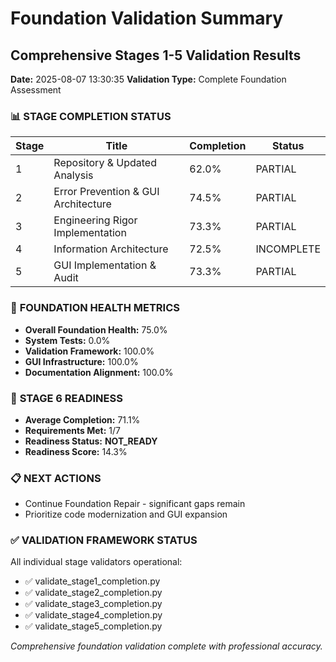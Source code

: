 # Foundation Validation Summary
## Comprehensive Stages 1-5 Validation Results

**Date:** 2025-08-07 13:30:35
**Validation Type:** Complete Foundation Assessment

### 📊 **STAGE COMPLETION STATUS**

| Stage | Title | Completion | Status |
|-------|-------|------------|--------|
| 1 | Repository & Updated Analysis | 62.0% | PARTIAL |
| 2 | Error Prevention & GUI Architecture | 74.5% | PARTIAL |
| 3 | Engineering Rigor Implementation | 73.3% | PARTIAL |
| 4 | Information Architecture | 72.5% | INCOMPLETE |
| 5 | GUI Implementation & Audit | 73.3% | PARTIAL |

### 🎯 **FOUNDATION HEALTH METRICS**

- **Overall Foundation Health:** 75.0%
- **System Tests:** 0.0%
- **Validation Framework:** 100.0%
- **GUI Infrastructure:** 100.0%
- **Documentation Alignment:** 100.0%

### 🚀 **STAGE 6 READINESS**

- **Average Completion:** 71.1%
- **Requirements Met:** 1/7
- **Readiness Status:** **NOT_READY**
- **Readiness Score:** 14.3%

### 📋 **NEXT ACTIONS**

- Continue Foundation Repair - significant gaps remain
- Prioritize code modernization and GUI expansion


### ✅ **VALIDATION FRAMEWORK STATUS**

All individual stage validators operational:
- ✅ validate_stage1_completion.py
- ✅ validate_stage2_completion.py  
- ✅ validate_stage3_completion.py
- ✅ validate_stage4_completion.py
- ✅ validate_stage5_completion.py

*Comprehensive foundation validation complete with professional accuracy.*
